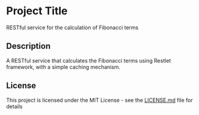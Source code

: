 # Project Title

RESTful service for the calculation of Fibonacci terms

## Description

A RESTful service that calculates the Fibonacci terms using Restlet framework, with a simple caching mechanism.

## License

This project is licensed under the MIT License - see the [LICENSE.md](LICENSE.md) file for details
